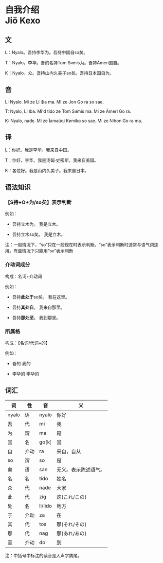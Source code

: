 # 自我介绍<br>Jiö Kexo

## 文

L：Nyalo。吾持李华为。吾持中国自so矣。

T：Nyalo，李华。吾的名持Tom Sиmis为。吾持Ämeri国自。

K：Nyalo，众。吾持山内久美子so矣。吾持日本国自为。

## 音

L: Nyalo. Mi ze Li Φa ma. Mi ze Jon Go ra so sae.

T: Nyalo, Li Φa. Mi'd tido ze Tom Sиmis ma. Mi ze Ämeri Go ra.

K: Nyalo, nade. Mi ze Ïamaüqi Kиmiko so sae. Mi ze Nihon Go ra ma.

## 译

L：你好。我是李华。我来自中国。

T：你好，李华。我是汤姆·史密斯。我来自美国。

K：各位好。我是山内久美子。我来自日本。

## 语法知识

### 【S持+O+为/so矣】表示判断

例如：

- 吾持立木为。  我是立木。

- 吾持立木so矣。  我是立木。

注：一般情况下，“so”只在一般现在时表示判断。“so”表示判断时通常与语气词连用。有些情况下只能用“so”表示判断

### 介动词成分

构成：名词+介动词

例如：

- 吾持**此处于**so矣。  我在这里。

- 吾持**其处自**。  我来自那里。

- 吾持**那处至**。  我到那里。

### 所属格

构成：【名词/代词+的】

例如：

- 吾的  我的

- 李华的  李华的

## 词汇

|词|性|音|义|
|-|-|-|-|
|nyalo|语|nyalo|你好|
|吾|代|mi|我|
|为|谓|ma|是|
|国|名|go[k]|国|
|自|介动|ra|来自，自从|
|so|谓|so|是|
|矣|语|sae|无义。表示陈述语气。|
|名|名|tido|姓名|
|众|代|nade|大家|
|此|代|zig|这(これ/この)|
|处|名|li/lido|地方|
|于|介动|za|在|
|其|代|tos|那(それ/その)|
|那|代|nag|那(あれ/あの)|
|至|介动|do|到|

注：中括号中标注的读音是入声字韵尾。